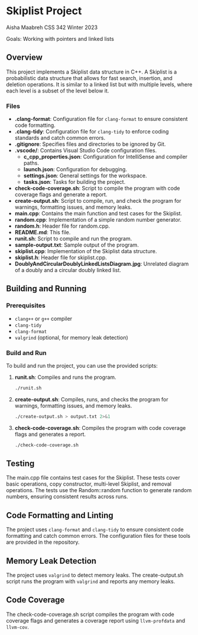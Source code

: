 # Skiplist Project
Aisha Maabreh CSS 342 Winter 2023 

Goals: Working with pointers and linked lists

## Overview

This project implements a Skiplist data structure in C++. A Skiplist is a probabilistic data structure that allows for fast search, insertion, and deletion operations. 
It is similar to a linked list but with multiple levels, where each level is a subset of the level below it.

### Files

- **.clang-format**: Configuration file for `clang-format` to ensure consistent code formatting.
- **.clang-tidy**: Configuration file for `clang-tidy` to enforce coding standards and catch common errors.
- **.gitignore**: Specifies files and directories to be ignored by Git.
- **.vscode/**: Contains Visual Studio Code configuration files.
  - **c_cpp_properties.json**: Configuration for IntelliSense and compiler paths.
  - **launch.json**: Configuration for debugging.
  - **settings.json**: General settings for the workspace.
  - **tasks.json**: Tasks for building the project.
- **check-code-coverage.sh**: Script to compile the program with code coverage flags and generate a report.
- **create-output.sh**: Script to compile, run, and check the program for warnings, formatting issues, and memory leaks.
- **main.cpp**: Contains the main function and test cases for the Skiplist.
- **random.cpp**: Implementation of a simple random number generator.
- **random.h**: Header file for random.cpp.
- **README.md**: This file.
- **runit.sh**: Script to compile and run the program.
- **sample-output.txt**: Sample output of the program.
- **skiplist.cpp**: Implementation of the Skiplist data structure.
- **skiplist.h**: Header file for skiplist.cpp.
- **DoublyAndCircularDoublyLinkedListsDiagram.jpg**: Unrelated diagram of a doubly and a circular doubly linked list.

## Building and Running

### Prerequisites

- `clang++` or `g++` compiler
- `clang-tidy`
- `clang-format`
- `valgrind` (optional, for memory leak detection)

### Build and Run

To build and run the project, you can use the provided scripts:

1. **runit.sh**: Compiles and runs the program.
   ```sh
   ./runit.sh
   ```

2. **create-output.sh**: Compiles, runs, and checks the program for warnings, formatting issues, and memory leaks.
   ```sh
   ./create-output.sh > output.txt 2>&1
   ```

3. **check-code-coverage.sh**: Compiles the program with code coverage flags and generates a report.
   ```sh
   ./check-code-coverage.sh
   ```

## Testing

The main.cpp file contains test cases for the Skiplist. These tests cover basic operations, copy constructor, multi-level Skiplist, and removal operations. 
The tests use the Random::random function to generate random numbers, ensuring consistent results across runs.

## Code Formatting and Linting

The project uses `clang-format` and `clang-tidy` to ensure consistent code formatting and catch common errors. The configuration files for these tools are provided in the repository.

## Memory Leak Detection

The project uses `valgrind` to detect memory leaks. The create-output.sh script runs the program with `valgrind` and reports any memory leaks.

## Code Coverage

The check-code-coverage.sh script compiles the program with code coverage flags and generates a coverage report using `llvm-profdata` and `llvm-cov`.




